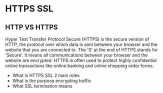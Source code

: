 # HTTPS SSL

<h2>HTTP VS HTTPS</h2>
<p>Hyper Text Transfer Protocol Secure (HTTPS) is the secure version of HTTP, the protocol over which data is sent between your browser and the website that you are connected to. The 'S' at the end of HTTPS stands for 'Secure'. It means all communications between your browser and the website are encrypted. HTTPS is often used to protect highly confidential online transactions like online banking and online shopping order forms.</p>

- What is HTTPS SSL 2 main roles
- What is the purpose encrypting traffic
- What SSL termination means
